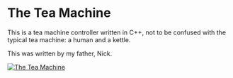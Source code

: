 # The Tea Machine

This is a tea machine controller written in C++, not to be confused with the typical tea machine: a human and a kettle.

This was written by my father, Nick.

[![The Tea Machine](https://img.youtube.com/vi/KHG0SQNXz14/0.jpg)](https://www.youtube.com/watch?v=KHG0SQNXz14 "The Tea Machine")